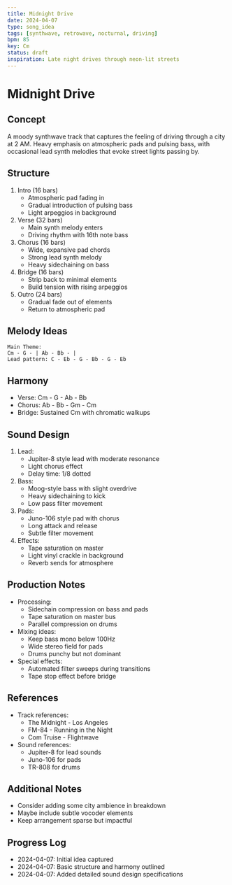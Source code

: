 ```yaml
---
title: Midnight Drive
date: 2024-04-07
type: song_idea
tags: [synthwave, retrowave, nocturnal, driving]
bpm: 85
key: Cm
status: draft
inspiration: Late night drives through neon-lit streets
---
```


# Midnight Drive

## Concept
A moody synthwave track that captures the feeling of driving through a city at 2 AM. Heavy emphasis on atmospheric pads and pulsing bass, with occasional lead synth melodies that evoke street lights passing by.

## Structure
1. Intro (16 bars)
   - Atmospheric pad fading in
   - Gradual introduction of pulsing bass
   - Light arpeggios in background
2. Verse (32 bars)
   - Main synth melody enters
   - Driving rhythm with 16th note bass
3. Chorus (16 bars)
   - Wide, expansive pad chords
   - Strong lead synth melody
   - Heavy sidechaining on bass
4. Bridge (16 bars)
   - Strip back to minimal elements
   - Build tension with rising arpeggios
5. Outro (24 bars)
   - Gradual fade out of elements
   - Return to atmospheric pad

## Melody Ideas
```
Main Theme:
Cm - G - | Ab - Bb - |
Lead pattern: C - Eb - G - Bb - G - Eb
```

## Harmony
- Verse: Cm - G - Ab - Bb
- Chorus: Ab - Bb - Gm - Cm
- Bridge: Sustained Cm with chromatic walkups

## Sound Design
1. Lead:
   - Jupiter-8 style lead with moderate resonance
   - Light chorus effect
   - Delay time: 1/8 dotted
2. Bass:
   - Moog-style bass with slight overdrive
   - Heavy sidechaining to kick
   - Low pass filter movement
3. Pads:
   - Juno-106 style pad with chorus
   - Long attack and release
   - Subtle filter movement
4. Effects:
   - Tape saturation on master
   - Light vinyl crackle in background
   - Reverb sends for atmosphere

## Production Notes
- Processing:
  - Sidechain compression on bass and pads
  - Tape saturation on master bus
  - Parallel compression on drums
- Mixing ideas:
  - Keep bass mono below 100Hz
  - Wide stereo field for pads
  - Drums punchy but not dominant
- Special effects:
  - Automated filter sweeps during transitions
  - Tape stop effect before bridge

## References
- Track references:
  - The Midnight - Los Angeles
  - FM-84 - Running in the Night
  - Com Truise - Flightwave
- Sound references:
  - Jupiter-8 for lead sounds
  - Juno-106 for pads
  - TR-808 for drums

## Additional Notes
- Consider adding some city ambience in breakdown
- Maybe include subtle vocoder elements
- Keep arrangement sparse but impactful

## Progress Log
- 2024-04-07: Initial idea captured
- 2024-04-07: Basic structure and harmony outlined
- 2024-04-07: Added detailed sound design specifications 